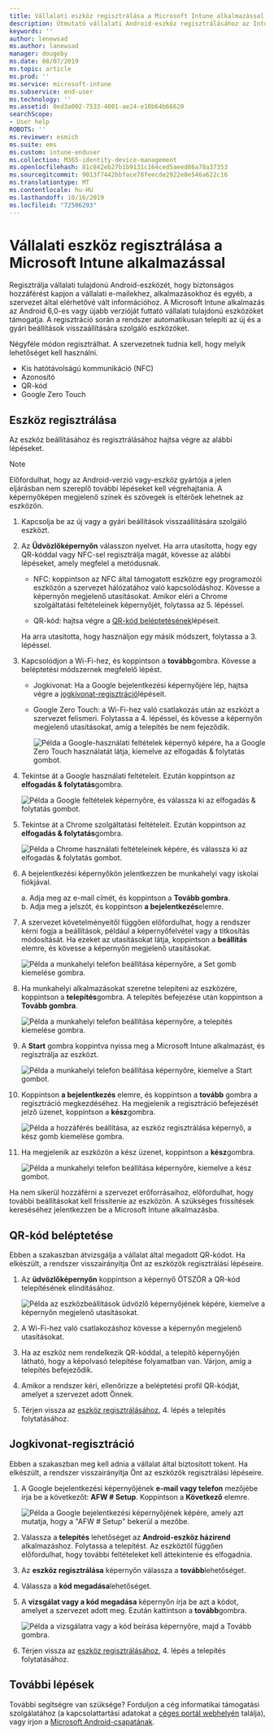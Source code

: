```yaml
---
title: Vállalati eszköz regisztrálása a Microsoft Intune alkalmazással | Microsoft Docs
description: Útmutató vállalati Android-eszköz regisztrálásához az Intune-ban
keywords: ''
author: lenewsad
ms.author: lanewsad
manager: dougeby
ms.date: 08/07/2019
ms.topic: article
ms.prod: ''
ms.service: microsoft-intune
ms.subservice: end-user
ms.technology: ''
ms.assetid: 0ed3a002-7533-4001-ae24-e10b64b66620
searchScope:
- User help
ROBOTS: ''
ms.reviewer: esmich
ms.suite: ems
ms.custom: intune-enduser
ms.collection: M365-identity-device-management
ms.openlocfilehash: 81c842eb27b1b9131c164ced5aeed86a78a37353
ms.sourcegitcommit: 9013f7442bbface78feecde2922e8e546a622c16
ms.translationtype: MT
ms.contentlocale: hu-HU
ms.lasthandoff: 10/16/2019
ms.locfileid: "72506293"
---
```

# <a name="enroll-your-corporate-device-with-the-microsoft-intune-app"></a>Vállalati eszköz regisztrálása a Microsoft Intune alkalmazással

Regisztrálja vállalati tulajdonú Android-eszközét, hogy biztonságos hozzáférést kapjon a vállalati e-mailekhez, alkalmazásokhoz és egyéb, a szervezet által elérhetővé vált információhoz. A Microsoft Intune alkalmazás az Android 6,0-es vagy újabb verzióját futtató vállalati tulajdonú eszközöket támogatja. A regisztráció során a rendszer automatikusan telepíti az új és a gyári beállítások visszaállítására szolgáló eszközöket. 

Négyféle módon regisztrálhat. A szervezetnek tudnia kell, hogy melyik lehetőséget kell használni.
 
* Kis hatótávolságú kommunikáció (NFC)  
* Azonosító  
* QR-kód   
* Google Zero Touch  

## <a name="enroll-device"></a>Eszköz regisztrálása 
Az eszköz beállításához és regisztrálásához hajtsa végre az alábbi lépéseket.  

> [!NOTE]
> Előfordulhat, hogy az Android-verzió vagy-eszköz gyártója a jelen eljárásban nem szereplő további lépéseket kell végrehajtania. A képernyőképen megjelenő színek és szövegek is eltérőek lehetnek az eszközön.  

1. Kapcsolja be az új vagy a gyári beállítások visszaállítására szolgáló eszközt.  
2. Az **Üdvözlőképernyőn** válasszon nyelvet.   Ha arra utasította, hogy egy QR-kóddal vagy NFC-sel regisztrálja magát, kövesse az alábbi lépéseket, amely megfelel a metódusnak.  
     * NFC: koppintson az NFC által támogatott eszközre egy programozói eszközön a szervezet hálózatához való kapcsolódáshoz. Kövesse a képernyőn megjelenő utasításokat. Amikor eléri a Chrome szolgáltatási feltételeinek képernyőjét, folytassa az 5. lépéssel.  

     * QR-kód: hajtsa végre a [QR-kód beléptetésének](#qr-code-enrollment)lépéseit.  

     Ha arra utasította, hogy használjon egy másik módszert, folytassa a 3. lépéssel.    

3. Kapcsolódjon a Wi-Fi-hez, és koppintson a **tovább**gombra. Kövesse a beléptetési módszernek megfelelő lépést. 

    * Jogkivonat: Ha a Google bejelentkezési képernyőjére lép, hajtsa végre a [jogkivonat-regisztráció](#token-enrollment)lépéseit.  
    * Google Zero Touch: a Wi-Fi-hez való csatlakozás után az eszközt a szervezet felismeri. Folytassa a 4. lépéssel, és kövesse a képernyőn megjelenő utasításokat, amíg a telepítés be nem fejeződik.    
 
       ![Példa a Google-használati feltételek képernyő képére, ha a Google Zero Touch használatát látja, kiemelve az elfogadás & folytatás gombot.](./media/google-zero-touch-intune-app-01.png)   
   
4. Tekintse át a Google használati feltételeit. Ezután koppintson az **elfogadás & folytatás**gombra.  

      ![Példa a Google feltételek képernyőre, és válassza ki az elfogadás & folytatás gombot.](./media/fully-managed-intune-app-04.png)   

6. Tekintse át a Chrome szolgáltatási feltételeit. Ezután koppintson az **elfogadás & folytatás**gombra.  

   ![Példa a Chrome használati feltételeinek képére, és válassza ki az elfogadás & folytatás gombot.](./media/fully-managed-intune-app-06.png)   

7. A bejelentkezési képernyőkön jelentkezzen be munkahelyi vagy iskolai fiókjával.   

    a. Adja meg az e-mail címét, és koppintson a **Tovább gombra**.      
    b. Adja meg a jelszót, és koppintson **a bejelentkezés**elemre.  

8. A szervezet követelményeitől függően előfordulhat, hogy a rendszer kérni fogja a beállítások, például a képernyőfelvétel vagy a titkosítás módosítását. Ha ezeket az utasításokat látja, koppintson a **beállítás** elemre, és kövesse a képernyőn megjelenő utasításokat.  

   ![Példa a munkahelyi telefon beállítása képernyőre, a Set gomb kiemelése gombra.](./media/fully-managed-intune-app-10.png)   

9. Ha munkahelyi alkalmazásokat szeretne telepíteni az eszközére, koppintson a **telepítés**gombra. A telepítés befejezése után koppintson a **Tovább gombra**.  

   ![Példa a munkahelyi telefon beállítása képernyőre, a telepítés kiemelése gombra.](./media/fully-managed-intune-app-11.png)   

10. A **Start** gombra koppintva nyissa meg a Microsoft Intune alkalmazást, és regisztrálja az eszközt. 

    ![Példa a munkahelyi telefon beállítása képernyőre, kiemelve a Start gombot.](./media/fully-managed-intune-app-17.png)   

11. Koppintson **a bejelentkezés** elemre, és koppintson a **tovább** gombra a regisztráció megkezdéséhez. Ha megjelenik a regisztráció befejezését jelző üzenet, koppintson a **kész**gombra.  

    ![Példa a hozzáférés beállítása, az eszköz regisztrálása képernyő, a kész gomb kiemelése gombra.](./media/fully-managed-intune-app-19.png)   

10. Ha megjelenik az eszközön a kész üzenet, koppintson a **kész**gombra.  

    ![Példa a munkahelyi telefon beállítása képernyőre, kiemelve a kész gombot.](./media/fully-managed-intune-app-18.png)   

Ha nem sikerül hozzáférni a szervezet erőforrásaihoz, előfordulhat, hogy további beállításokat kell frissítenie az eszközön. A szükséges frissítések kereséséhez jelentkezzen be a Microsoft Intune alkalmazásba.   


## <a name="qr-code-enrollment"></a>QR-kód beléptetése  
Ebben a szakaszban átvizsgálja a vállalat által megadott QR-kódot.  Ha elkészült, a rendszer visszairányítja Önt az eszközök regisztrálási lépéseire.     
  
1. Az **üdvözlőképernyőn** koppintson a képernyő ÖTSZÖR a QR-kód telepítésének elindításához.  

   ![Példa az eszközbeállítások üdvözlő képernyőjének képére, kiemelve a képernyőn megjelenő utasításokat.](./media/qr-code-intune-app-01.png)  

2. A Wi-Fi-hez való csatlakozáshoz kövesse a képernyőn megjelenő utasításokat.  
3. Ha az eszköz nem rendelkezik QR-kóddal, a telepítő képernyőjén látható, hogy a képolvasó telepítése folyamatban van. Várjon, amíg a telepítés befejeződik.  
4. Amikor a rendszer kéri, ellenőrizze a beléptetési profil QR-kódját, amelyet a szervezet adott Önnek.  
5. Térjen vissza az [eszköz regisztrálásához](#enroll-device), 4. lépés a telepítés folytatásához.  

## <a name="token-enrollment"></a>Jogkivonat-regisztráció  
Ebben a szakaszban meg kell adnia a vállalat által biztosított tokent. Ha elkészült, a rendszer visszairányítja Önt az eszközök regisztrálási lépéseire.  

1. A Google bejelentkezési képernyőjének **e-mail vagy telefon** mezőjébe írja be a következőt: **AFW # Setup**. Koppintson a **Következő** elemre. 

   ![Példa a Google bejelentkezési képernyőjének képére, amely azt mutatja, hogy a "AFW # Setup" bekerül a mezőbe.](./media/token-intune-app-01.png)   

2. Válassza a **telepítés** lehetőséget az **Android-eszköz házirend** alkalmazáshoz. Folytassa a telepítést. Az eszköztől függően előfordulhat, hogy további feltételeket kell áttekintenie és elfogadnia.    

3. Az **eszköz regisztrálása** képernyőn válassza a **tovább**lehetőséget.  

4. Válassza a **kód megadása**lehetőséget.  

5. A **vizsgálat vagy a kód megadása** képernyőn írja be azt a kódot, amelyet a szervezet adott meg.  Ezután kattintson a **tovább**gombra.  

   ![Példa a vizsgálatra vagy a kód beírása képernyőre, majd a Tovább gombra.](./media/token-intune-app-04.png)  

6. Térjen vissza az [eszköz regisztrálásához](#enroll-device), 4. lépés a telepítés folytatásához.  



## <a name="next-steps"></a>További lépések   
További segítségre van szüksége? Forduljon a cég informatikai támogatási szolgálatához (a kapcsolattartási adatokat a [céges portál webhelyén](https://go.microsoft.com/fwlink/?linkid=2010980) találja), vagy írjon a <a href="mailto:wintunedroidfbk@microsoft.com?subject=I'm having trouble with enrolling my Android device&body=Describe the issue you're experiencing here.">Microsoft Android-csapatának</a>.  
